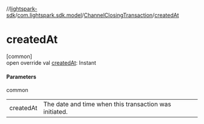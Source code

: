 //[lightspark-sdk](../../../index.md)/[com.lightspark.sdk.model](../index.md)/[ChannelClosingTransaction](index.md)/[createdAt](created-at.md)

# createdAt

[common]\
open override val [createdAt](created-at.md): Instant

#### Parameters

common

| | |
|---|---|
| createdAt | The date and time when this transaction was initiated. |
